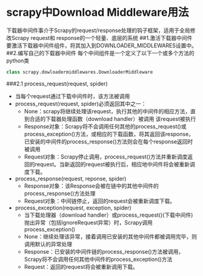 # scrapy中Download Middleware用法
下载器中间件事介于Scrapy的request/response处理的钩子框架，适用于全局修改Scrapy request和
response的一个轻量、底层的系统
##1.激活下载器中间件
要激活下载器中间件组件，将其加入到DOWNLOADER_MIDDLEWARES设置中。
##2.编写自己的下载器中间件
每个中间组件是一个定义了以下一个或多个方法的python类
```python
class scrapy.dowloadermiddlewares.DownloaderMiddleware
```
###2.1 process_request(request, spider)
- 当每个request通过下载中间件时，该方法被调用
- process_request(request, spider)必须返回其中之一：
   - None：scrapy将继续处理该request，执行其他的中间件的相应方法，直到合适的下载器处理函数（download handler）被调用
   该request被执行
   - Response对象：Scrapy将不会调用任何其他的process_request()或process_exception()方法，或相应的下载函数，将其返回该response，
   已安装的中间件的process_response()方法则会在每个response返回时被调用
   - Request对象：Scrapy停止调用，process_request()方法并重新调度返回的request。当新返回的request被执行后，相应地中间件将会被重新调度下载。
- process_response(request, reponse, spider)
   - Response对象：该Response会被在链中的其他中间件的process_response()方法处理
   - Request对象：中间链停止，返回的request会被重新调度下载。
- process_exception(request, exception, spider)
   - 当下载处理器（download handler）或process_request()(下载中间件)抛出异常（包括IgnoreRequest异常）时，Scrapy调用process_exception()
   - None：继续处理该异常，接着调用已安装的其他中间件都被调用完毕，则调用默认的异常处理
   - Response：已安装的中间件链的process_response()方法被调用，Scrapy将不会调用任何其他中间件的process_exception()方法
   - Request：返回的request将会被重新调用下载。